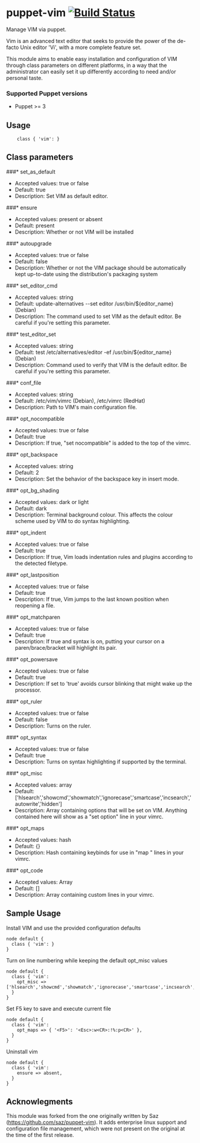 # puppet-vim [![Build Status](https://secure.travis-ci.org/saz/puppet-vim.png)](https://travis-ci.org/saz/puppet-vim)

Manage VIM via puppet.

Vim is an advanced text editor that seeks to provide the power of the de-facto Unix editor 'Vi', with a more complete feature set. 

This module aims to enable easy installation and configuration of VIM through class parameters on different platforms, in a way that the administrator can easily set it up differently according to need and/or personal taste.

### Supported Puppet versions
* Puppet >= 3

## Usage

```
    class { 'vim': }
```

## Class parameters
###* set_as_default
* Accepted values: true or false
* Default: true
* Description: Set VIM as default editor.

###* ensure 
* Accepted values: present or absent 
* Default: present
* Description: Whether or not VIM will be installed

###* autoupgrade 
* Accepted values: true or false
* Default: false
* Description: Whether or not the VIM package should be automatically kept up-to-date using the distribution's packaging system

###* set_editor_cmd
* Accepted values: string
* Default: update-alternatives --set editor /usr/bin/${editor_name} (Debian)
* Description: The command used to set VIM as the default editor. Be careful if you're setting this parameter.

###* test_editor_set 
* Accepted values: string
* Default: test /etc/alternatives/editor -ef /usr/bin/${editor_name} (Debian)
* Description: Command used to verify that VIM is the default editor. Be careful if you're setting this parameter.

###* conf_file
* Accepted values: string
* Default: /etc/vim/vimrc (Debian), /etc/vimrc (RedHat)
* Description: Path to VIM's main configuration file.

###* opt_nocompatible
* Accepted values: true or false
* Default: true
* Description: If true, "set nocompatible" is added to the top of the vimrc.

###* opt_backspace
* Accepted values: string
* Default: 2
* Description: Set the behavior of the backspace key in insert mode.

###* opt_bg_shading
* Accepted values: dark or light
* Default: dark
* Description: Terminal background colour. This affects the colour scheme used by VIM to do syntax highlighting.

###* opt_indent
* Accepted values: true or false
* Default: true
* Description: If true, Vim loads indentation rules and plugins according to the detected filetype.

###* opt_lastposition
* Accepted values: true or false
* Default: true
* Description: If true, Vim jumps to the last known position when reopening a file.

###* opt_matchparen
* Accepted values: true or false
* Default: true
* Description: If true and syntax is on, putting your cursor on a paren/brace/bracket will highlight its pair.

###* opt_powersave
* Accepted values: true or false
* Default: true
* Description: If set to 'true' avoids cursor blinking that might wake up the processor.

###* opt_ruler
* Accepted values: true or false
* Default: false
* Description: Turns on the ruler.

###* opt_syntax
* Accepted values: true or false
* Default: true
* Description: Turns on syntax highlighting if supported by the terminal.

###* opt_misc
* Accepted values: array
* Default: ['hlsearch','showcmd','showmatch','ignorecase','smartcase','incsearch','autowrite','hidden']
* Description: Array containing options that will be set on VIM. Anything contained here will show as a "set option" line in your vimrc.

###* opt_maps
* Accepted values: hash
* Default: {}
* Description: Hash containing keybinds for use in "map <k> <v>" lines in your vimrc.

###* opt_code
* Accepted values: Array
* Default: []
* Description: Array containing custom lines in your vimrc.

## Sample Usage
Install VIM and use the provided configuration defaults
```
node default {
  class { 'vim': }
}
```
Turn on line numbering while keeping the default opt_misc values
```
node default {
  class { 'vim':
    opt_misc => ['hlsearch','showcmd','showmatch','ignorecase','smartcase','incsearch','autowrite','hidden','number'],
  }
}
```
Set F5 key to save and execute current file
```
node default {
  class { 'vim':
    opt_maps => { '<F5>': '<Esc>:w<CR>:!%:p<CR>' },
  }
}
```
Uninstall vim
```
node default {
  class { 'vim':
    ensure => absent,
  }
}
```

## Acknowlegments
This module was forked from the one originally written by Saz (https://github.com/saz/puppet-vim). It adds enterprise linux support and configuration file management, which were not present on the original at the time of the first release.
